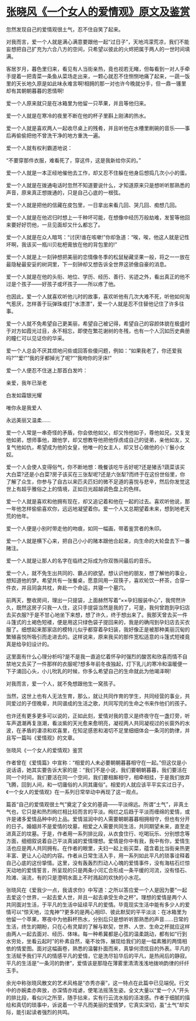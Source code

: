 # [张晓风《一个女人的爱情观》原文及鉴赏](https://www.vrrw.net/wx/8681.html)

忽然发现自己的爱情观很土气，忍不住自笑了起来。

对我而言，爱一个人就是满心满意要跟他一起“过日子”，天地鸿濛荒凉，我们不能妄想把自己扩充为六合八方的空间，只希望以彼此的火烬把属于两人的一世时间填满。

客居岁月，暮色里归来，看见有人当街亲热，竟也视若无睹，但每看到一对人手牵手提着一把青菜一条鱼从菜场走出来，一颗心就忍不住恻恻地痛了起来，一蔬一饭里的天长地久原是如此味永难言啊!相拥的那一对也许今晚就分手，但一鼎一镬里却有其朝朝暮暮的恩情啊!

爱一个人原来就只是在冰箱里为他留一只苹果，并且等他归来。

爱一个人就是在寒冷的夜里不断在他的杯子里斟上刚沸的热水。

爱一个人就是喜欢两人一起收尽桌上的残肴，并且听他在水槽里刷碗的音乐——事后再偷偷把他不曾洗干净的地方重洗一遍。



爱一个人就有权利霸道地说：

“不要穿那件衣服，难看死了，穿这件，这是我新给你买的。”

爱一个人就是一本正经地催他去工作，却又忍不住躲在他身后想捣几次小小的蛋。

爱一个人就是在拨通电话时忽然不知道要说什么，才知道原来只是想听听那熟悉的声音，原来真正想拨通的，只是自己心底的一根弦。

爱一个人就是把他的信藏在皮包里，一日拿出来看几回、哭几回、痴想几回。

爱一个人就是在他迟归时想上一千种坏可能，在想像中经历万般劫难，发誓等他回来要好好罚他，一旦见面却又什么都忘了。

爱一个人就是在众人暗骂：“讨厌!谁在咳嗽!”你却急道：“唉，唉，他这人就是记性坏啊，我该买一瓶川贝枇杷膏放在他的背包里的!”

爱一个人就是上一刻钟想把美丽的恋情像冬季的松鼠秘藏坚果一般，将之一一放在最隐秘最安妥的树洞里，下一刻钟却又想告诉全世界这骄傲自豪的消息。

爱一个人就是在他的头衔、地位、学历、经历、善行、劣迹之外，看出真正的他不过是个孩子——好孩子或坏孩子——所以疼了他。

也因此，爱一个人就喜欢听他儿时的故事，喜欢听他有几次大难不死，听他如何淘气惹厌，怎样善于玩弹珠或打“水漂漂”，爱一个人就是忍不住替他记住了许多往事。

爱一个人就不免希望自己更美丽，希望自己被记得，希望自己的容颜体貌在极盛时于对方如霞光过目，永不相忘，即使在繁花谢树的冬残，也有一个人沉如历史典册的瞳仁可以见证你的华采。

爱一个人总会不厌其烦地问些或回答些傻问题，例如：“如果我老了，你还爱我吗?”“爱!”“我的牙都掉光了呢?”“我吻你的牙床!”

爱一个人便忍不住迷上那首白发吟：

亲爱，我年已渐老

白发如霜银光耀

唯你永是我爱人

永远美丽又温柔……

爱一个人常是一串奇怪的矛盾，你会依他如父，却又怜他如子，尊他如兄，又复宠他如弟，想师事他，跟他学，却又想教导他把他俘虏成自己的徒弟，亲他如友，又复气他如仇，希望成为他的女皇，他唯一的女主人，却又甘心做他的小丫鬟小女奴。

爱一个人会使人变得俗气，你不断地想：晚餐该吃牛舌好呢?还是猪舌?蔬菜该买大白菜?还是小白菜?房子该买在三张犁呢?还是六张犁?而终于在这份世俗里，你了解了众生，你参与了自古以来匹夫匹妇的微不足道的喜悦与悲辛，然后你发觉这世上有超乎雅俗之上的情境，正如日光超越调色盘上的色样。

爱一个人就是喜欢和他拥有现在，却又追记着和他在一起的过去。喜欢听他说，那一年他怎样偷偷喜欢你，远远地凝望着你。爱一个人又总期望着未来，想到地老天荒的他年。

爱一个人便是小别时带走他的吻痕，如同一幅画，带着鉴赏者的朱印。

爱一个人就是横下心来，把自己小小的赌本跟他合起来，向生命的大轮盘去下一番赌注。

爱一个人就是让那人的名字在临终之际成为你双唇间最后的音乐。

爱一个人，就不免生出共同的、霸占的欲望。想认识他的朋友，想了解他的事业，想知道他的梦。希望共有一张餐桌，愿意同用一双筷子，喜欢轮饮一杯茶，合穿一件衣，并且同衾共枕，奔赴一个命运，共寝一个墓穴。

前两天，整收房间，理出一只提袋，上面赫然写着“××孕妇服装中心”，我愕然许久，既然这房子只我一人住，这只手提袋当然是我的了，可是，我何曾跑到孕妇店去买衣服?于是不甘心地坐下来想，想了许久，终于想出来了。我那天曾去买一件斗篷式的土褐色短褛，便是用这只绿色袋子提回来的，我是的确闯到孕妇店去买衣服了。细想起来那家店的模特儿似乎都穿着孕妇装，我好像正是被那种美丽沉甸的繁殖喜悦所吸引而走进去的。这样说来，原来我买的那件宽松适意的斗篷式短褛竟真是给孕妇设计的。

这里面有什么心理分析吗?是不是我一直追忆着怀孕时强烈的酸苦和欣喜而情不自禁地又去买了一件那样的衣服呢?想多年前冬夜独起，灯下乳儿的寒冷和温暖便一下子涌回心头，小儿吮乳的时候，你多么希望自己的生命就此为他竭泽啊!

对我而言，爱一个人，就不免想跟他生一窝孩子。

当然，这世上也有人无法生育，那么，就让共同作育的学生，共同经营的事业，共同爱过的子侄晚辈，共同谱成的生活之歌，共同写完的生命之书来作他们的孩子。

也许还有更多更多可以说的，正如此刻，爱情对我的意义是终夜守在一盏灯旁，听车声退潮再复涨潮，看淡紫的天光愈来愈明亮，凝视两人共同凝视过的长窗外的水波，在矛盾的凄凉和欢喜里，在知足感恩和渴切不足里细细体会一条河的韵律，并且写一篇叫《爱情观》的文章。

张晓风《一个女人的爱情观》鉴赏

作者曾在《爱情篇》中宣称：“相爱的人未必要朝朝暮暮相守在一起。”但这仅是小说话语，她其实要告诉大家的是：“我们不是小说，我们要朝朝暮暮，我们要活在同一个时间，我们要活在同一个空间，我们要相厮相守，相牵相挂，于是我们放弃飞腾，回到人间，和一切庸俗的人同其庸俗”。相爱的人就应该平平实实过日子，《一个女人的爱情观》在一系列日常举动中再现了这一观点。

篇首“自己的爱情观很土气”奠定了全文的基调——平淡绵远。所谓“土气”，非真土气也，它只是和热烈绚烂相比较而言的平淡。绚烂之后趋于平淡而缠绵的爱情，或许是诸多爱情品种中的上品。爱情滋润中的人需要朝朝暮暮相拥相守，但也有分开的日子。婚姻并不是爱情的坟墓，相爱之人需要共同生活，共同期望未来，直至走进真正的坟墓。于是，作者用一系列排比段，从衣食住行、吃喝玩乐、分别想念等方面，细细叙说着自己平淡真诚的爱情理想。爱情是你中有我，我中有你，爱情生活也应是两人共同拥有。在作者的眼里，夫妇一起上街买菜，蕴含着比当街亲热更丰富、更让人心动的内容。作者从日常生活入手，用一系列如此平凡的琐事诠释着自己心底的这份挚情。这里，没有轰轰烈烈动人心魄的爱情事件，没有海枯石烂惊天动地的爱情誓言，所呈现的只是两条小河汇合形成一条平缓的河流，没有怪石、险滩、湍流，有的只是澄明水面上不时溅起的欢快的小水花。

张晓风在《爱我少一点，我请求你》中写道：之所以答应爱一个人是因为要“一起去爱这个世界，一起去爱人世，并且一起去承受生命之杯”。理想的爱情是两个人共同面对生活，于平凡的生活中延续平凡的爱情。毕竟现实生活中能有多少人的爱情可以“惊天地，泣鬼神”?更多的是两心相印、彼此默契的平平淡淡：在冰箱里为他留一个苹果，寒夜中为他斟杯热水，分别后只是想听听那熟悉的声音……日常的生活，终生的期盼，只在心有灵犀的了解与默契，世界、人世、生命之杯就应这样由两人一起去面对、经历、体味。每一种希冀都是心弦的温柔跳动，都有如“行到水穷处，坐看云起时”的朴素自然，毫不妆饰，展现给我们的是一幅素雅的两情相依的情爱图。面对这幅画卷，熟悉的温馨扑面而来，真挚何须炫目的外表。平凡的生活赋予我们平凡的情感平凡的爱情，它是洗尽铅华后的平凡，是热闹后的静寂。平凡的生活是“一条河的韵律”，爱情该是那隐在薄雾里清清浅浅地拨响韵律的纤纤玉手。

余光中称张晓风散文的艺术风格是“亦秀亦豪”，这一特点在此篇中已见端倪。行文中的亦婉柔亦奔放，亦深情亦戏谑，使笔法摇荡生姿。全文大量以“爱一个人”开头的排比段，看似兴之所至，随手拈来，实有行云流水般的活泼感。作者于细腻的描绘和真切的琐事中，诉说着一个平凡而美丽的爱情梦，它真实深切，虽“土气”却实际，能引起读者强烈的共鸣。

